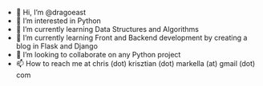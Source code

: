 - 👋 Hi, I’m @dragoeast
- 👀 I’m interested in Python
- 🌱 I’m currently learning Data Structures and Algorithms
- 🌱 I’m currently learning Front and Backend development by creating a blog in Flask and Django
- 💞️ I’m looking to collaborate on any Python project
- 📫 How to reach me at chris (dot) krisztian (dot) markella (at) gmail (dot) com

<!---
dragoeast/dragoeast is a ✨ special ✨ repository because its `README.md` (this file) appears on your GitHub profile.
You can click the Preview link to take a look at your changes.
--->
